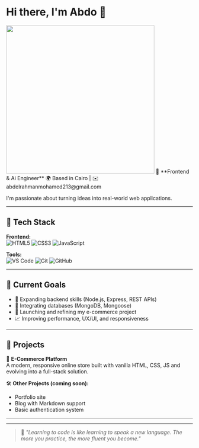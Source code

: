 <!-- GitHub Profile README for jamiialii9139 -->

# Hi there, I'm Abdo 👋
<img src="https://media.giphy.com/media/qgQUggAC3Pfv687qPC/giphy.gif" width="400"/>
🎯 **Frontend & Ai Engineer**  
🌍 Based in Cairo | ✉️ abdelrahmanmohamed213@gmail.com  

I'm passionate about turning ideas into real-world web applications.

---

## 🔧 Tech Stack

**Frontend:**  
![HTML5](https://img.shields.io/badge/-HTML5-E34F26?logo=html5&logoColor=white&style=flat-square)
![CSS3](https://img.shields.io/badge/-CSS3-1572B6?logo=css3&logoColor=white&style=flat-square)
![JavaScript](https://img.shields.io/badge/-JavaScript-F7DF1E?logo=javascript&logoColor=black&style=flat-square)

**Tools:**  
![VS Code](https://img.shields.io/badge/-VS%20Code-007ACC?logo=visual-studio-code&logoColor=white&style=flat-square)
![Git](https://img.shields.io/badge/-Git-F05032?logo=git&logoColor=white&style=flat-square)
![GitHub](https://img.shields.io/badge/-GitHub-181717?logo=github&logoColor=white&style=flat-square)

---

## 🧠 Current Goals

- 🌱 Expanding backend skills (Node.js, Express, REST APIs)
- 🧰 Integrating databases (MongoDB, Mongoose)
- 🛒 Launching and refining my e-commerce project
- 📈 Improving performance, UX/UI, and responsiveness

---

## 📌 Projects

🚧 **E-Commerce Platform**  
A modern, responsive online store built with vanilla HTML, CSS, JS and evolving into a full-stack solution.

🛠 **Other Projects (coming soon):**  
- Portfolio site  
- Blog with Markdown support  
- Basic authentication system  

---



---

> 💬 _"Learning to code is like learning to speak a new language. The more you practice, the more fluent you become."_
